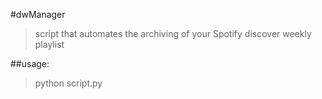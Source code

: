 #dwManager
>script that automates the archiving of your Spotify discover weekly playlist

##usage:
>python script.py
